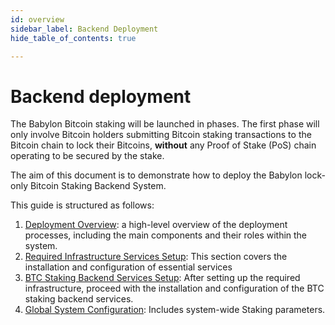 ```yaml
---
id: overview
sidebar_label: Backend Deployment
hide_table_of_contents: true

---
```

# Backend deployment

The Babylon Bitcoin staking will be launched in phases. The first phase
will only involve Bitcoin holders submitting Bitcoin staking transactions to
the Bitcoin chain to lock their Bitcoins, **without** any Proof of Stake (PoS)
chain operating to be secured by the stake.

The aim of this document is to demonstrate how to deploy
the Babylon lock-only Bitcoin Staking Backend System.

This guide is structured as follows:

1. [Deployment Overview](./deployment-overview.md):
a high-level overview of the deployment processes,
including the main components and their roles within the system.
2. [Required Infrastructure Services Setup](./infra/overview.md):
This section covers the installation and configuration of essential services
3. [BTC Staking Backend Services Setup](./services/overview.md):
After setting up the required infrastructure,
proceed with the installation and configuration of the BTC staking backend services.
4. [Global System Configuration](./global-system-configuration.md):
Includes system-wide Staking parameters.
